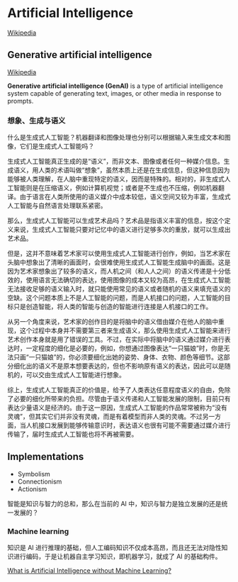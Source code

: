 # Artificial Intelligence
[Wikipedia](https://en.wikipedia.org/wiki/Artificial_intelligence)

## Generative artificial intelligence
[Wikipedia](https://en.wikipedia.org/wiki/Generative_artificial_intelligence)

**Generative artificial intelligence (GenAI)** is a type of artificial intelligence system capable of generating text, images, or other media in response to prompts.

### 想象、生成与语义
什么是生成式人工智能？机器翻译和图像处理也分别可以根据输入来生成文本和图像，它们是生成式人工智能吗？

生成式人工智能真正生成的是“语义”，而非文本、图像或者任何一种媒介信息。生成语义，用人类的术语叫做“想象”，虽然本质上还是在生成信息，但这种信息因为能够被人类理解，在人脑中重现特定的语义，因而是特殊的。相对的，非生成式人工智能则是在压缩语义，例如计算机视觉；或者是不生成也不压缩，例如机器翻译。由于语言在人类所使用的语义媒介中成本较低，语义空间又较为丰富，生成式人工智能与自然语言处理联系紧密。

那么，生成式人工智能可以生成艺术品吗？艺术品是指语义丰富的信息，按这个定义来说，生成式人工智能只要对记忆中的语义进行足够多次的重放，就可以生成出艺术品。

但是，这并不意味着艺术家可以使用生成式人工智能进行创作，例如，当艺术家在头脑中想象出了清晰的画面时，会很难使用生成式人工智能生成脑中的画面。这是因为艺术家想象出了较多的语义，而人机之间（和人人之间）的语义传递是十分低效的，使用语言无法确切的表达，使用图像的成本又较为高昂，在生成式人工智能无法接收足够的语义输入时，就只能使用常见的语义或者随机的语义来填充语义的空缺。这个问题本质上不是人工智能的问题，而是人机接口的问题，人工智能的目标只是创造智能，将人类的智能与创造的智能进行连接是人机接口的工作。

从另一个角度来说，艺术家的创作目的是将脑中的语义借由媒介在他人的脑中重现，这个过程中本身并不需要第三者来生成语义，那么使用生成式人工智能来进行艺术创作本身就是用了错误的工具。不过，在实际中将脑中的语义通过媒介进行表达时，一定程度的细化是必要的，例如，你想通过图像表达“一只猫娘”时，你是无法只画“一只猫娘”的，你必须要细化出她的姿势、身体、衣物、颜色等细节。这部分细化出的语义不是原本想要表达的，但也不影响原有语义的表达，因此可以是随机的，可以交由生成式人工智能进行想象。

综上，生成式人工智能真正的价值是，给予了人类表达任意程度语义的自由，免除了必要的细化所带来的负担。尽管由于语义传递和人工智能发展的限制，目前只有表达少量语义是经济的。由于这一原因，生成式人工智能的作品常常被称为“没有灵魂”，但其实它们并非没有灵魂，而是有着模型而非人类的灵魂。不过另一方面，当人机接口发展到能够传输意识时，表达语义也很有可能不需要通过媒介进行传输了，届时生成式人工智能也将不再被需要。

## Implementations
- Symbolism
- Connectionism
- Actionism

智能是知识与智力的总和，那么在当前的 AI 中，知识与智力是独立发展的还是统一发展的？

### Machine learning
知识是 AI 进行推理的基础，但人工编码知识不仅成本高昂，而且还无法对隐性知识进行编码，于是让机器自主学习知识，即机器学习，就成了 AI 的基础构件。

[What is Artificial Intelligence without Machine Learning?](https://www.linkedin.com/pulse/what-artificial-intelligence-without-machine-learning-claudia-pohlink)
